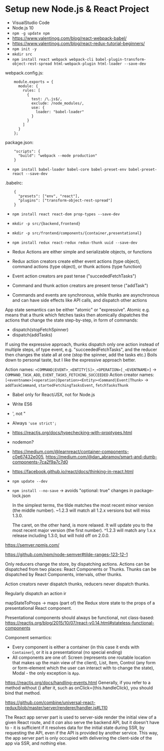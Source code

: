 # Setup new Node.js & React Project

- VisualStudio Code
- Node.js 10
- `npm -g update npm`
- https://www.valentinog.com/blog/react-webpack-babel/
- https://www.valentinog.com/blog/react-redux-tutorial-beginners/
- `npm init -y`
- `mkdir src`
- `npm install react webpack webpack-cli babel-plugin-transform-object-rest-spread html-webpack-plugin html-loader --save-dev`

webpack.config.js:
```
    module.exports = {
      module: {
        rules: [
          {
            test: /\.js$/,
            exclude: /node_modules/,
            use: {
              loader: "babel-loader"
            }
          }
        ]
      }
    };
```

package.json:
```
    "scripts": {
      "build": "webpack --mode production"
    }
```

- `npm install babel-loader babel-core babel-preset-env babel-preset-react --save-dev`

.babelrc:
```
    {
      "presets": ["env", "react"],
      "plugins": ["transform-object-rest-spread"]
    }
```

- `npm install react react-dom prop-types --save-dev`

- `mkdir -p src/{backend,frontend}`
- `mkdir -p src/frontend/components/{container,presentational}`

- `npm install redux react-redux redux-thunk uuid --save-dev`


- Redux Actions are either simple and serializable objects, or functions
- Redux action creators create either event actions (type object), command actions (type object), or thunk actions (type function)
- Event action creators are past tense ("succededFetchTasks")
- Command and thunk action creators are present tense ("addTask")
- Commands and events are synchronous, while thunks are asynchronous and can have side effects like API calls, and dispatch other actions

App state semantics can be either "atomic" or "expressive". Atomic e.g. means that a thunk which fetches tasks then atomically dispatches the actions that change the state step-by-step, in form of commands:
- dispatch(stopFetchSpinner)
- dispatch(addTasks)

If using the expressive approach, thunks dispatch only one action instead of multiple steps, of type event, e.g. "succeededFetchTasks", and the reducer then changes the state all at one (stop the spinner, add the tasks etc.)
Boils down to personal taste, but I like the expressive approach better.

Action names: `<COMMAND|EVENT>_<ENTITY[S]>_<OPERATION>[_<EVENTNAME>]` -> `COMMAND_TASK_ADD`, `EVENT_TASKS_FETCHING_SUCCEEDED`
Action creator names: `[<eventname>]<operation|Operation><Entity><Command|Event|Thunk>` -> `addTaskCommand`, `startedFetchingTasksEvent`, `fetchTasksThunk`



- Babel only for React/JSX, not for Node.js
- Write ES6
- ', not "
- Always `'use strict';`
- https://reactjs.org/docs/typechecking-with-proptypes.html
- nodemon?
- https://medium.com/@learnreact/container-components-c0e67432e005, https://medium.com/@dan_abramov/smart-and-dumb-components-7ca2f9a7c7d0
- https://facebook.github.io/react/docs/thinking-in-react.html
- `npm update --dev`
- `npm install --no-save` -> avoids "optional: true" changes in package-lock.json

    In the simplest terms, the tilde matches the most recent minor version (the middle number). ~1.2.3 will match all 1.2.x versions but will miss 1.3.0.

    The caret, on the other hand, is more relaxed. It will update you to the most recent major version (the first number). ^1.2.3 will match any 1.x.x release including 1.3.0, but will hold off on 2.0.0.

https://semver.npmjs.com/
  
https://github.com/npm/node-semver#tilde-ranges-123-12-1


Only reducers change the store, by dispatching actions. Actions can be dispatched from two places: React Components or Thunks. Thunks can be dispatched by React Components, intervals, other thunks.

Action creators never dispatch thunks, reducers never dispatch thunks. 

Regularly dispatch an action ir 

mapStateToProps -> maps (part of) the Redux store state to the props of a presentational React component.


Presentational components should always be functional, not class-based: https://reactjs.org/blog/2015/10/07/react-v0.14.html#stateless-functional-components

Component semantics:
- Every component is either a container (in this case it ends with `Container`), or it is a presentational (no special ending)
- All components are one of: Screen (represents one routable location that makes up the main view of the client), List, Item, Control (any form or form-element which the user can interact with to change the state), Modal - the only exception is `App`.


https://reactjs.org/docs/handling-events.html
Generally, if you refer to a method without () after it, such as onClick={this.handleClick}, you should bind that method.

https://github.com/combine/universal-react-redux/blob/master/server/renderer/handler.js#L110


The React app server part is used to server-side render the initial view of a given React route, and it *can* also serve the backend API, but it doesn't have to - it is sufficient if it resolves data for the initial state during SSR, by requesting the API, even if the API is provided by another service. This way, the app server part is only occupied with delivering the client-side of the app via SSR, and nothing else.
